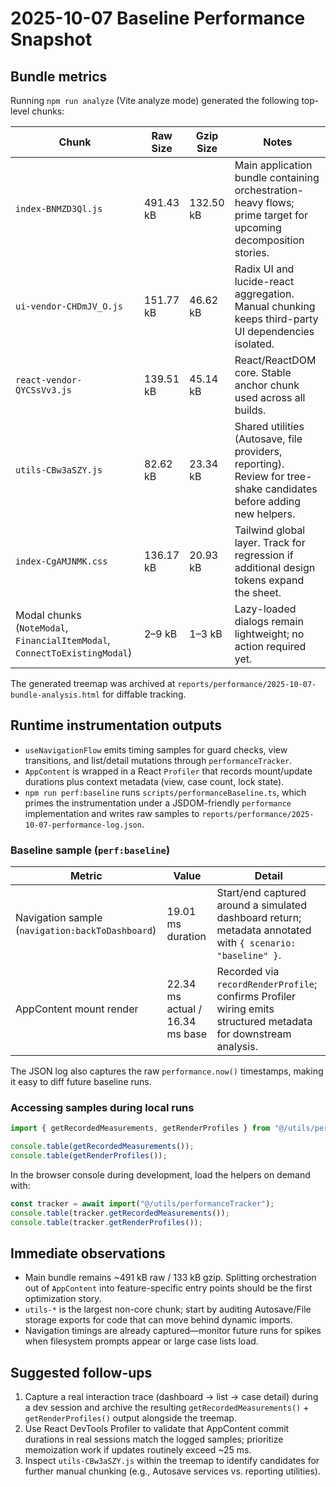 # 2025-10-07 Baseline Performance Snapshot

## Bundle metrics

Running `npm run analyze` (Vite analyze mode) generated the following top-level chunks:

| Chunk | Raw Size | Gzip Size | Notes |
|-------|----------|-----------|-------|
| `index-BNMZD3Ql.js` | 491.43 kB | 132.50 kB | Main application bundle containing orchestration-heavy flows; prime target for upcoming decomposition stories. |
| `ui-vendor-CHDmJV_O.js` | 151.77 kB | 46.62 kB | Radix UI and lucide-react aggregation. Manual chunking keeps third-party UI dependencies isolated. |
| `react-vendor-QYCSsVv3.js` | 139.51 kB | 45.14 kB | React/ReactDOM core. Stable anchor chunk used across all builds. |
| `utils-CBw3aSZY.js` | 82.62 kB | 23.34 kB | Shared utilities (Autosave, file providers, reporting). Review for tree-shake candidates before adding new helpers. |
| `index-CgAMJNMK.css` | 136.17 kB | 20.93 kB | Tailwind global layer. Track for regression if additional design tokens expand the sheet. |
| Modal chunks (`NoteModal`, `FinancialItemModal`, `ConnectToExistingModal`) | 2–9 kB | 1–3 kB | Lazy-loaded dialogs remain lightweight; no action required yet. |

The generated treemap was archived at `reports/performance/2025-10-07-bundle-analysis.html` for diffable tracking.

## Runtime instrumentation outputs

- `useNavigationFlow` emits timing samples for guard checks, view transitions, and list/detail mutations through `performanceTracker`.
- `AppContent` is wrapped in a React `Profiler` that records mount/update durations plus context metadata (view, case count, lock state).
- `npm run perf:baseline` runs `scripts/performanceBaseline.ts`, which primes the instrumentation under a JSDOM-friendly `performance` implementation and writes raw samples to `reports/performance/2025-10-07-performance-log.json`.

### Baseline sample (`perf:baseline`)

| Metric | Value | Detail |
|--------|-------|--------|
| Navigation sample (`navigation:backToDashboard`) | 19.01 ms duration | Start/end captured around a simulated dashboard return; metadata annotated with `{ scenario: "baseline" }`. |
| AppContent mount render | 22.34 ms actual / 16.34 ms base | Recorded via `recordRenderProfile`; confirms Profiler wiring emits structured metadata for downstream analysis. |

The JSON log also captures the raw `performance.now()` timestamps, making it easy to diff future baseline runs.

### Accessing samples during local runs

```ts
import { getRecordedMeasurements, getRenderProfiles } from "@/utils/performanceTracker";

console.table(getRecordedMeasurements());
console.table(getRenderProfiles());
```

In the browser console during development, load the helpers on demand with:

```js
const tracker = await import("@/utils/performanceTracker");
console.table(tracker.getRecordedMeasurements());
console.table(tracker.getRenderProfiles());
```

## Immediate observations

- Main bundle remains ~491 kB raw / 133 kB gzip. Splitting orchestration out of `AppContent` into feature-specific entry points should be the first optimization story.
- `utils-*` is the largest non-core chunk; start by auditing Autosave/File storage exports for code that can move behind dynamic imports.
- Navigation timings are already captured—monitor future runs for spikes when filesystem prompts appear or large case lists load.

## Suggested follow-ups

1. Capture a real interaction trace (dashboard → list → case detail) during a dev session and archive the resulting `getRecordedMeasurements()` + `getRenderProfiles()` output alongside the treemap.
2. Use React DevTools Profiler to validate that AppContent commit durations in real sessions match the logged samples; prioritize memoization work if updates routinely exceed ~25 ms.
3. Inspect `utils-CBw3aSZY.js` within the treemap to identify candidates for further manual chunking (e.g., Autosave services vs. reporting utilities).
